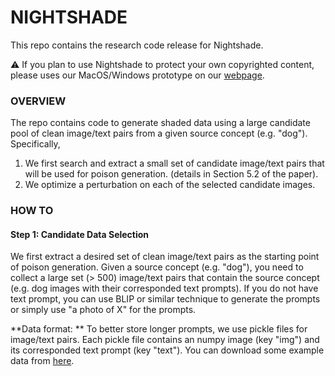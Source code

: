# NIGHTSHADE

This repo contains the research code release for Nightshade. 

:warning: If you plan to use Nightshade to protect your own copyrighted content, please uses our MacOS/Windows prototype on our [webpage](https://nightshade.cs.uchicago.edu/downloads.html). 

### OVERVIEW

The repo contains code to generate shaded data using a large candidate pool of clean image/text pairs from a given source concept (e.g. "dog"). Specifically, 
1) We first search and extract a small set of candidate image/text pairs that will be used for poison generation. (details in Section 5.2 of the paper).
2) We optimize a perturbation on each of the selected candidate images.

### HOW TO

#### Step 1: Candidate Data Selection

We first extract a desired set of clean image/text pairs as the starting point of poison generation. Given a source concept (e.g. "dog"), you need to collect a large set (> 500) image/text pairs that contain the source concept (e.g. dog images with their corresponded text prompts). If you do not have text prompt, you can use BLIP or similar technique to generate the prompts or simply use "a photo of X" for the prompts. 

**Data format: ** To better store longer prompts, we use pickle files for image/text pairs. Each pickle file contains an numpy image (key "img") and its corresponded text prompt (key "text"). You can download some example data from [here](https://mirror.cs.uchicago.edu/fawkes/files/resources/example-data.zip). 
